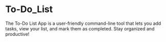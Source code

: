 # To-Do_List
The To-Do List App is a user-friendly command-line tool that lets you add tasks, view your list, and mark them as completed. Stay organized and productive!
